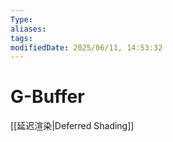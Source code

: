 ```yaml
---
Type:
aliases: 
tags: 
modifiedDate: 2025/06/11, 14:53:32
---
```


# G-Buffer

[[延迟渲染|Deferred Shading]]
